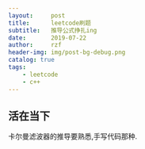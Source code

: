 ```yaml
---
layout:     post
title:      leetcode刷题
subtitle:   推导公式挣扎ing
date:       2019-07-22
author:     rzf
header-img: img/post-bg-debug.png
catalog: true
tags:
    - leetcode 
    - c++
---
```

## 活在当下
卡尔曼滤波器的推导要熟悉,手写代码那种.